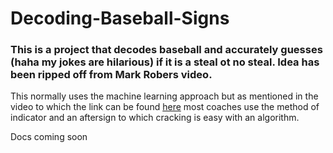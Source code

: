 # Decoding-Baseball-Signs
<h3>This is a project that decodes baseball and accurately guesses (haha my jokes are hilarious) if it is a steal ot no steal. Idea has been ripped off from Mark Robers video.</h3>

This normally uses the machine learning approach but as mentioned in the video to which the link can be found [here](https://www.youtube.com/watch?v=PmlRbfSavbI) most coaches use
the method of indicator and an aftersign to which cracking is easy with an algorithm.

Docs coming soon 
